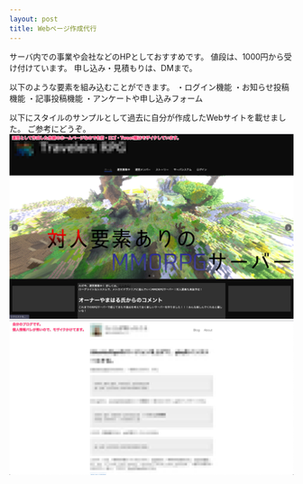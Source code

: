 ```yaml
---  
layout: post  
title: Webページ作成代行
--- 
```


サーバ内での事業や会社などのHPとしておすすめです。
値段は、1000円から受け付けています。
申し込み・見積もりは、DMまで。

以下のような要素を組み込むことができます。
・ログイン機能
・お知らせ投稿機能
・記事投稿機能
・アンケートや申し込みフォーム

以下にスタイルのサンプルとして過去に自分が作成したWebサイトを載せました。
ご参考にどうぞ。
![hp1](https://github.com/cronree-91/cronree-91.github.io/blob/master/images/Article/hp1.png?raw=true)
![hp2](https://github.com/cronree-91/cronree-91.github.io/blob/master/images/Article/hp2.png?raw=true)
